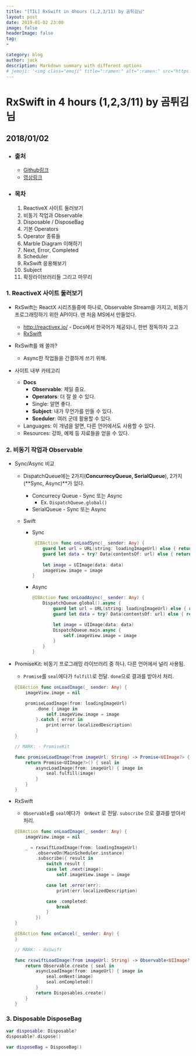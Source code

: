 ```yaml
---
title: "[TIL] RxSwift in 4hours (1,2,3/11) by 곰튀김님"
layout: post
date: 2019-01-02 23:00
image: false
headerImage: false
tag:
-

category: blog
author: jack
description: Markdown summary with different options
# jemoji: '<img class="emoji" title=":ramen:" alt=":ramen:" src="https://assets.github.com/images/icons/emoji/unicode/1f35c.png" height="20" width="20" align="absmiddle">'
---
```


# RxSwift in 4 hours (1,2,3/11) by 곰튀김님

## 2018/01/02

- ### 출처

  - [Github링크](https://github.com/iamchiwon/RxSwift_In_4_Hours)
  - [영상링크](https://youtu.be/2uumx7Vzidc)

- ### 목차

  1. ReactiveX 사이트 둘러보기
  2. 비동기 작업과 Observable
  3. Disposable / DisposeBag
  4. 기본 Operators
  5. Operator 종류들
  6. Marble Diagram 이해하기
  7. Next, Error, Completed
  8. Scheduler
  9. RxSwift 응용해보기
  10. Subject
  11. 확장라이브러리들 그리고 마무리

### 1. ReactiveX 사이트 둘러보기

- RxSwift는 ReactX 시리즈들중에 하나로, Observable Stream을 가지고, 비동기 프로그래밍하기 위한 API이다. 맨 처음 MS에서 만들었다.
  - <http://reactivex.io/> - Docs에서 한국어가 제공되니, 한번 정독하자 고고
  - [RxSwift](https://github.com/ReactiveX/RxSwift)
- RxSwift를 왜 쓸까?
  - Async한 작업들을 간결하게 쓰기 위해.

- 사이트 내부 카테고리
  - **Docs**
    - **Observable**: 제일 중요.
    - **Operators**: 더 잘 쓸 수 있다.
    - Single: 알면 좋다.
    - **Subject**: 내가 무언가를 만들 수 있다.
    - **Sceduler**: 여러 군데 활용할 수 있다.
  - Languages: 이 개념을 알면, 다른 언어에서도 사용할 수 있다.
  - Resources: 강좌, 예제 등 자료들을 얻을 수 있다.

### 2. 비동기 작업과 Observable

- Sync/Async 비교

  - DispatchQueue에는 2가지(**ConcurrecyQueue, SerialQueue**), 2가지(**Sync, Async)**가 있다.
    - Concurrecy Queue - Sync 또는 Async
      - Ex. `DispatchQueue.global()`
    - SerialQueue - Sync 또는 Async

  - Swift

    - Sync

      ``````swift
       @IBAction func onLoadSync(_ sender: Any) {
          guard let url = URL(string: loadingImageUrl) else { return }
          guard let data = try? Data(contentsOf: url) else { return }
           
          let image = UIImage(data: data)
          imageView.image = image
      }
      ``````

    - Async

      ``````swift
      @IBAction func onLoadAsync(_ sender: Any) {
          DispatchQueue.global().async {
              guard let url = URL(string: loadingImageUrl) else { return }
              guard let data = try? Data(contentsOf: url) else { return }
      
              let image = UIImage(data: data)
              DispatchQueue.main.async {
                  self.imageView.image = image
              }
          }
      }
      ``````

- PromiseKit: 비동기 프로그래밍 라이브러리 중 하나. 다른 언어에서 널리 사용됨.

  - `Promise`를 `seal`에다가 `fulfill`로 전달. `done`으로 결과를 받아서 처리.

  ``````swift
  @IBAction func onLoadImage(_ sender: Any) {
      imageView.image = nil
  
      promiseLoadImage(from: loadingImageUrl)
          .done { image in
              self.imageView.image = image
          }.catch { error in
              print(error.localizedDescription)
          }
  }
  
  // MARK: - PromiseKit
  
  func promiseLoadImage(from imageUrl: String) -> Promise<UIImage?> {
      return Promise<UIImage?>() { seal in
          asyncLoadImage(from: imageUrl) { image in
              seal.fulfill(image)
          }
      }
  }
  ``````

- RxSwift

  - `Observable`를 `seal`에다가  ` OnNext` 로 전달. `subscribe` 으로 결과를 받아서 처리.

  ```swift
  @IBAction func onLoadImage(_ sender: Any) {
      imageView.image = nil
  
      _ = rxswiftLoadImage(from: loadingImageUrl)
          .observeOn(MainScheduler.instance)
          .subscribe({ result in
              switch result {
              case let .next(image):
                  self.imageView.image = image
  
              case let .error(err):
                  print(err.localizedDescription)
  
              case .completed:
                  break
              }
          })
  }
  
  @IBAction func onCancel(_ sender: Any) {
  }
  
  // MARK: - RxSwift
  
  func rxswiftLoadImage(from imageUrl: String) -> Observable<UIImage?> {
      return Observable.create { seal in
          asyncLoadImage(from: imageUrl) { image in
              seal.onNext(image)
              seal.onCompleted()
          }
          return Disposables.create()
      }
  }
  ```

### 3. Disposable DisposeBag

```swift
var disposable: Disposable?
disposable?.dispose()

var disposeBag = DisposeBag()
```

